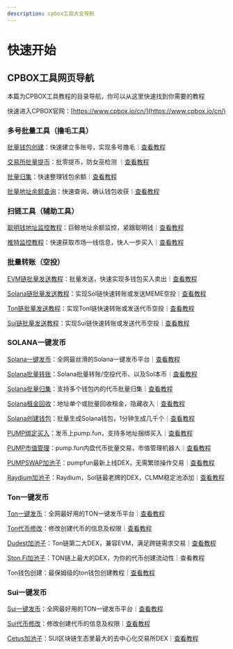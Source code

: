 ```yaml
---
description: cpbox工具大全导航
---
```


# 快速开始

## CPBOX工具网页导航

本篇为CPBOX工具教程的目录导航，你可以从这里快速找到你需要的教程

快速进入CPBOX官网：[https://www.cpbox.io/cn/](https://www.cpbox.io/cn/)

### 多号批量工具（撸毛工具）

[批量钱包创建](https://www.cpbox.io/cn/batch/generate-wallet)：快速建立多账号，实现多号撸毛｜[查看教程](../en/xiao-bai-bi-kan-xi-lie/pi-liang-di-zhi-sheng-cheng.md)

[交易所批量提币](https://www.cpbox.io/cn/exchange/withdraw)：批零提币，防女巫检测 ｜[查看教程](../en/shi-yong-gong-ju/jiao-yi-suo-pi-liang-ti-bi.md)

[批量归集](https://www.cpbox.io/cn/batch/collection)：快速整理钱包余额｜[查看教程](../en/pi-liang-gong-ju/pi-liang-gui-ji.md)

[批量地址余额查询](https://www.cpbox.io/cn/batch/check-balance)：快速查询，确认钱包收获｜[查看教程](https://docs.cpbox.io/pi-liang-gong-ju/pi-liang-cha-xun.html)

### 扫链工具（辅助工具）

[聪明钱地址监控教程](https://www.cpbox.io/cn/balance/monitor)：巨鲸地址余额监控，紧跟聪明钱｜[查看教程](https://docs.cpbox.io/shi-yong-gong-ju/yuejian-kong.html)

[推特监控教程](https://www.cpbox.io/cn/twitter/group)：快速获取市场一线信息，快人一步买入｜[查看教程](https://docs.cpbox.io/shi-yong-gong-ju/twitter-jian-kong.html)

### 批量转账（空投）

[EVM链批量发送教程](https://www.cpbox.io/cn/batch/send-token)：批量发送，快速实现多钱包买入卖出｜[查看教程](https://docs.cpbox.io/pi-liang-gong-ju/pi-liang-fa-song.html)

[Solana链批量发送教程](https://www.cpbox.io/cn/solana/batch/send)：实现Sol链快速转账或发送MEME空投｜[查看教程](../en/lian-gong-ju/solana-gong-ju/solana-pi-liang-zhuan-zhang-kong-tou-fa-song.md)

[Ton链批量发送教程](https://www.cpbox.io/cn/ton/batch-send-token)：实现Tonl链快速转账或发送代币空投｜[查看教程](../en/lian-gong-ju/ton-gong-ju/ton-pi-liang-zhuan-zhang-kong-tou-fa-song.md)

[Sui链批量发送教程](https://www.cpbox.io/cn/sui/batch-send-token)：实现Sui链快速转账或发送代币空投｜[查看教程](../en/lian-gong-ju/sui-gong-ju/sui-pi-liang-fa-song-kong-tou-fa-song.md)

### SOLANA一键发币

[Solana一键发币](https://docs.cpbox.io/solana-gong-ju/solana-yi-jian-fa-bi.html)：全网最丝滑的Solana一键发币平台｜[查看教程](https://docs.cpbox.io/solana-gong-ju/solana-yi-jian-fa-bi.html)

[Solana批量转账](https://www.cpbox.io/cn/solana/batch/send)：Solana批量转账/空投代币、以及Sol本币｜[查看教程](../en/lian-gong-ju/solana-gong-ju/solana-pi-liang-zhuan-zhang-kong-tou-fa-song.md)

[Solana批量归集](https://www.cpbox.io/cn/solana/batch/collection)：支持多个钱包内的代币批量归集｜[查看教程](../en/lian-gong-ju/solana-gong-ju/solana-pi-liang-gui-ji.md)

[Solana租金回收](https://www.cpbox.io/cn/solana/close-account)：地址单个或批量回收租金，隐藏收入｜[查看教程](../en/solana-gong-ju/solana-guan-bi-di-zhi-zu-jin-hui-shou.md)

[Solana创建钱包](https://www.cpbox.io/cn/batch/generate-wallet)：批量生成Solana钱包，1分钟生成几千个｜[查看教程](../en/lian-gong-ju/solana-gong-ju/solana-qian-bao-pi-liang-chuang-jian.md)

[PUMP绑定买入](https://www.cpbox.io/cn/solana/pump/publish)：发币上pump.fun，支持多地址捆绑买入｜[查看教程](../en/solana-gong-ju/pump-kai-pan-he-bing-mai-ru.md)

[PUMP市值管理](https://www.cpbox.io/cn/solana/bmm?id=3)：pump.fun内盘代币批量交易，市值管理机器人｜[查看教程](../en/solana-gong-ju/pump-shi-zhi-guan-li.md)

[PUMPSWAP加池子](https://swap.pump.fun/?input=So11111111111111111111111111111111111111112)：pumpfun最新上线DEX，无需繁琐操作交易｜[查看教程](../en/lian-gong-ju/solana-gong-ju/pumpswap-liu-dong-xing-tian-jia.md)

[Raydium加池子](https://raydium.io/liquidity-pools/)：Raydium，Sol链最老牌的DEX，CLMM稳定池添加｜[查看教程](../en/lian-gong-ju/solana-gong-ju/raydium-tian-jia-liu-dong-xing-wen-ding-chi-chuang-jian.md)

### Ton一键发币

[Ton一键发币](https://www.cpbox.io/cn/ton/token/publish)：全网最好用的TON一键发币平台｜[查看教程](ton-lian-gong-ju/ton-lian-yi-jian-fa-bi-0-dai-ma-fa-bi.md)

[Ton代币修改](https://www.cpbox.io/cn/ton/token/manage)：修改创建代币的信息及权限｜[查看教程](../en/ton-lian-gong-ju/ton-dai-bi-guan-li.md)

[Dudest加池子](https://dedust.io/)：Ton链第二大DEX，兼容EVM，满足跨链需求交易｜[查看教程](../en/ton-lian-gong-ju/ton-liu-dong-xing-chi-chuang-jian-dedust-jiao-cheng.md)

[Ston.Fi加池子](https://ston.fi/)：TON链上最大的DEX，为你的代币创建流动性｜查看教程

Ton钱包创建：最保姆级的ton钱包创建教程｜[查看教程](../en/ton-lian-gong-ju/ton-qian-bao-chuang-jian-jiao-cheng.md)

### Sui一键发币

[Sui一键发币](https://www.cpbox.io/cn/sui/token/publish)：全网最好用的TON一键发币平台｜[查看教程](../en/sui-lian-gong-ju/sui-yi-jian-fa-bi.md)

[Sui代币修改](https://www.cpbox.io/cn/sui/token/manage)：修改创建代币的信息及权限｜[查看教程](../en/sui-lian-gong-ju/sui-dai-bi-quan-xian-xiu-gai.md)

[Cetus加池子](https://www.cetus.zone/)：SUI区块链生态里最大的去中心化交易所DEX｜[查看教程](../en/sui-lian-gong-ju/sui-liu-dong-xing-chi-tian-jia.md)
